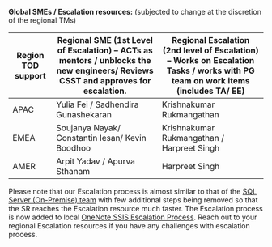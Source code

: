 **Global SMEs / Escalation resources:** (subjected to change at the discretion of the regional TMs)

|**Region TOD support**  | **Regional SME (1st Level of Escalation) – ACTs as mentors / unblocks the new engineers/ Reviews CSST and approves for escalation.** | **Regional Escalation (2nd level of Escalation) – Works on Escalation Tasks / works with PG team on work items (includes TA/ EE)** |
|--|--|--|
|APAC | Yulia Fei  / Sadhendira Gunashekaran | Krishnakumar Rukmangathan |
|EMEA | Soujanya Nayak/ Constantin Iesan/ Kevin Boodhoo | Krishnakumar Rukmangathan / Harpreet Singh |
|AMER | Arpit Yadav / Apurva Sthanam | Harpreet Singh |

Please note that our Escalation process is almost similar to that of the [SQL Server (On-Premise) team](https://nam06.safelinks.protection.outlook.com/?url=https%3A%2F%2Fmicrosoft.sharepoint.com%2Fteams%2FCSSSQLTeam%2FSitePages%2FProcesses%2FCase-Escalation-Process.aspx&data=04%7C01%7CTiffany.Fischer%40microsoft.com%7C8ad00c735468467b5a3108d8c74b1c21%7C72f988bf86f141af91ab2d7cd011db47%7C1%7C0%7C637478473223282260%7CUnknown%7CTWFpbGZsb3d8eyJWIjoiMC4wLjAwMDAiLCJQIjoiV2luMzIiLCJBTiI6Ik1haWwiLCJXVCI6Mn0%3D%7C1000&sdata=y4482TaicVXitSliUO9JTIlv8Wc7uSX57R9iyJZOPWE%3D&reserved=0) with few additional steps being removed so that the SR reaches the Escalation resource much faster.
The Escalation process is now added to local <a href="onenote:https://microsoft.sharepoint.com/teams/CSSSQLTeam/SSIS  Documents/Troubleshooting Workflows/SSIS Notebook/SSIS Notebook.one#SSIS%20Escalation%20Process&section-id={AD978098-C6E4-41A8-AF9D-402E3CBBEDE1}&page-id={9F8C11B4-7561-444D-B5B6-78CA89CAEBAC}&end">OneNote SSIS Escalation Process</a>.  Reach out to your regional Escalation resources if you have any challenges with escalation process. 
